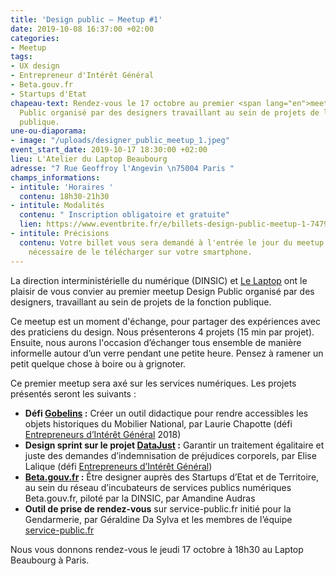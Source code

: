 ```yaml
---
title: 'Design public – Meetup #1'
date: 2019-10-08 16:37:00 +02:00
categories:
- Meetup
tags:
- UX design
- Entrepreneur d'Intérêt Général
- Beta.gouv.fr
- Startups d'Etat
chapeau-text: Rendez-vous le 17 octobre au premier <span lang="en">meetup</span> Design
  Public organisé par des designers travaillant au sein de projets de la fonction
  publique.
une-ou-diaporama:
- image: "/uploads/designer_public_meetup_1.jpeg"
event_start_date: 2019-10-17 18:30:00 +02:00
lieu: L'Atelier du Laptop Beaubourg
adresse: "7 Rue Geoffroy l'Angevin \n75004 Paris "
champs_informations:
- intitule: 'Horaires '
  contenu: 18h30-21h30
- intitule: Modalités
  contenu: " Inscription obligatoire et gratuite"
  lien: https://www.eventbrite.fr/e/billets-design-public-meetup-1-74790669907
- intitule: Précisions
  contenu: Votre billet vous sera demandé à l'entrée le jour du meetup. Il est donc
    nécessaire de le télécharger sur votre smartphone.
---
```


La direction interministérielle du numérique (DINSIC) et [Le Laptop](https://www.lelaptop.com/) ont le plaisir de vous convier au premier <span lang="en">meetup</span> Design Public organisé par des designers, travaillant au sein de projets de la fonction publique.

Ce <span lang="en">meetup</span> est un moment d'échange, pour partager des expériences avec des praticiens du design. Nous présenterons 4 projets (15 min par projet). Ensuite, nous aurons l'occasion d’échanger tous ensemble de manière informelle autour d’un verre pendant une petite heure. Pensez à ramener un petit quelque chose à boire ou à grignoter.

Ce premier <span lang="en">meetup</span> sera axé sur les services numériques. Les projets présentés seront les suivants :

* **Défi [Gobelins](https://entrepreneur-interet-general.etalab.gouv.fr/defis/2018/gobelins.html) :** Créer un outil didactique pour rendre accessibles les objets historiques du Mobilier National, par Laurie Chapotte (défi [Entrepreneurs d’Intérêt Général](https://entrepreneur-interet-general.etalab.gouv.fr/index.html) 2018)
* **Design sprint sur le projet [DataJust](https://entrepreneur-interet-general.etalab.gouv.fr/defis/2019/datajust.html) :** Garantir un traitement égalitaire et juste des demandes d’indemnisation de préjudices corporels, par Elise Lalique (défi [Entrepreneurs d’Intérêt Général](https://entrepreneur-interet-general.etalab.gouv.fr/index.html))
* **[Beta.gouv.fr](https://beta.gouv.fr/) :** Être designer auprès des Startups d’Etat et de Territoire, au sein du réseau d’incubateurs de services publics numériques Beta.gouv.fr, piloté par la DINSIC, par Amandine Audras 
* **Outil de prise de rendez-vous** sur service-public.fr initié pour la Gendarmerie, par Géraldine Da Sylva et les membres de l’équipe [service-public.fr](http://service-public.fr/)

Nous vous donnons rendez-vous le jeudi 17 octobre à 18h30 au Laptop Beaubourg à Paris.